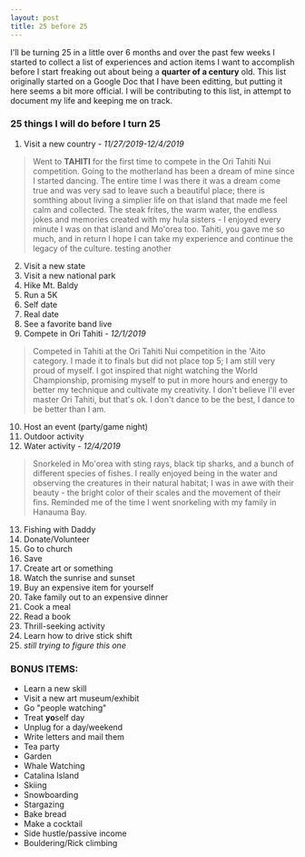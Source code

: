 ```yaml
---
layout: post
title: 25 before 25
---
```


I'll be turning 25 in a little over 6 months and over the past few weeks I started to collect a list of experiences and action items I want to accomplish before I start freaking out about being a **quarter of a century** old. This list originally started on a Google Doc that I have been editting, but putting it here seems a bit more official. I will be contributing to this list, in attempt to document my life and keeping me on track.

### 25 things I will do before I turn 25 

1. Visit a new country - *11/27/2019-12/4/2019*
>Went to **TAHITI** for the first time to compete in the Ori Tahiti Nui competition. Going to the motherland has been a dream of mine since I started dancing. The entire time I was there it was a dream come true and was very sad to leave such a beautiful place; there is somthing about living a simplier life on that island that made me feel calm and collected. The steak frites, the warm water, the endless jokes and memories created with my hula sisters - I enjoyed every minute I was on that island and Mo'orea too. Tahiti, you gave me so much, and in return I hope I can take my experience and continue the legacy of the culture.
>testing another
2. Visit a new state
3. Visit a new national park
4. Hike Mt. Baldy
5. Run a 5K
6. Self date
7. Real date
8. See a favorite band live
9. Compete in Ori Tahiti - *12/1/2019*
>Competed in Tahiti at the Ori Tahiti Nui competition in the 'Aito category. I made it to finals but did not place top 5; I am still very proud of myself. I got inspired that night watching the World Championship, promising myself to put in more hours and energy to better my technique and cultivate my creativity. I don't believe I'll ever master Ori Tahiti, but that's ok. I don't dance to be the best, I dance to be better than I am. 
10. Host an event (party/game night)
11. Outdoor activity
12. Water activity - *12/4/2019*
>Snorkeled in Mo'orea with sting rays, black tip sharks, and a bunch of different species of fishes. I really enjoyed being in the water and observing the creatures in their natural habitat; I was in awe with their beauty - the bright color of their scales and the movement of their fins. Reminded me of the time I went snorkeling with my family in Hanauma Bay.
13. Fishing with Daddy 
14. Donate/Volunteer
15. Go to church
16. Save
17. Create art or something
18. Watch the sunrise and sunset
19. Buy an expensive item for yourself
20. Take family out to an expensive dinner
21. Cook a meal
22. Read a book
23. Thrill-seeking activity
24. Learn how to drive stick shift
25. *still trying to figure this one*

### BONUS ITEMS:

* Learn a new skill
* Visit a new art museum/exhibit
* Go "people watching"
* Treat **yo**self day
* Unplug for a day/weekend
* Write letters and mail them
* Tea party
* Garden
* Whale Watching
* Catalina Island
* Skiing
* Snowboarding
* Stargazing
* Bake bread
* Make a cocktail
* Side hustle/passive income
* Bouldering/Rick climbing